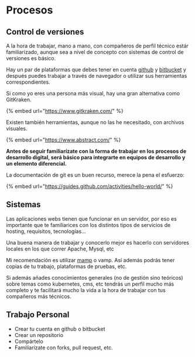 # Procesos

## Control de versiones

A la hora de trabajar, mano a mano, con compañeros de perfil técnico estár familiarizado, aunque sea a nivel de concepto con sistemas de control de versiones es básico.

Hay un par de plataformas que debes tener en cuenta [github](https://github.com/) y [bitbucket](https://bitbucket.org/) y después puedes trabajar a través de navegador o utilizar sus herramientas correspondientes.

Si como yo eres una persona más visual, hay una gran alternativa como GitKraken.

{% embed url="https://www.gitkraken.com/" %}

Existen también herramientas, aunque no las he necesitado, con archivos visuales.

{% embed url="https://www.abstract.com/" %}

**Antes de seguir familiarízate con la forma de trabajar en los procesos de desarrollo digital, será básico para integrarte en equipos de desarrollo y un elemento diferencial.**

La documentación de git es un buen recurso, merece la pena el esfuerzo:

{% embed url="https://guides.github.com/activities/hello-world/" %}

## Sistemas

Las aplicaciones webs tienen que funcionar en un servidor, por eso es importante que te familiarices con los distintos tipos de servicios de hosting, requisitos, tecnologías…

Una buena manera de trabajar y conocerlo mejor es hacerlo con servidores locales en los que correr Apache, Mysql, etc

Mi recomendación es utilizar [mamp](https://www.mamp.info) o vamp. Así además podrás tener copias de tu trabajo, plataformas de pruebas, etc.

Si además añades conocimientos generales \(no de gestión sino teóricos\) sobre temas como kubernetes, cms, etc tendrás un perfil mucho más completo y te facilitará mucho la vida a la hora de trabajar con tus compañeros más técnicos.

## Trabajo Personal

* Crear tu cuenta en github o bitbucket
* Crear un repositorio
* Compártelo
* Familiarízate con forks, pull request, etc.

